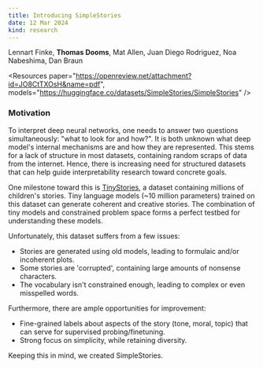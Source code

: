 ```yaml
---
title: Introducing SimpleStories
date: 12 Mar 2024
kind: research
---
```


<script>
  import Resources from "$lib/research/resources.svelte";
  import Cite from "$lib/research/cite.svelte"
</script>

<p> Lennart Finke, <b>Thomas Dooms</b>, Mat Allen, Juan Diego Rodriguez, Noa Nabeshima, Dan Braun   </p>

<div class="mt-6"> </div>

<Resources
  paper="https://openreview.net/attachment?id=JO8CtTXOsH&name=pdf",
  models="https://huggingface.co/datasets/SimpleStories/SimpleStories"
/>

### Motivation

To interpret deep neural networks, one needs to answer two questions simultaneously: "what to look for and how?".
It is both unknown what deep model's internal mechanisms are and how they are represented.
This stems for a lack of structure in most datasets, containing random scraps of data from the internet.
Hence, there is increasing need for structured datasets that can help guide interpretability research toward concrete goals.

One milestone toward this is [TinyStories](https://arxiv.org/abs/2305.07759), a dataset containing millions of children's stories.
Tiny language models (~10 million parameters) trained on this dataset can generate coherent and creative stories.
The combination of tiny models and constrained problem space forms a perfect testbed for understanding these models.

Unfortunately, this dataset suffers from a few issues:

- Stories are generated using old models, leading to formulaic and/or incoherent plots.
- Some stories are 'corrupted', containing large amounts of nonsense characters.
- The vocabulary isn't constrained enough, leading to complex or even misspelled words.

Furthermore, there are ample opportunities for improvement:

- Fine-grained labels about aspects of the story (tone, moral, topic) that can serve for supervised probing/finetuning.
- Strong focus on simplicity, while retaining diversity.

Keeping this in mind, we created SimpleStories.

<Cite text="@inproceedings&#123;
    finke2025tiny,
    title=&#123;[Tiny] Parameterized Synthetic Text Generation with SimpleStories&#125;,
    author=&#123;Lennart Finke and Juan Diego Rodriguez and Thomas Dooms and Mat Allen and Thomas Marshall and Noa Nabeshima and Dan Braun&#125;,
    booktitle=&#123;Will Synthetic Data Finally Solve the Data Access Problem?&#125;,
    year=&#123;2025&#125;,
    url=&#123;https://openreview.net/forum?id=JO8CtTXOsH&#125;
&#125;" />